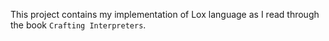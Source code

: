 This project contains my implementation of Lox language as I read through the book `Crafting Interpreters`.
